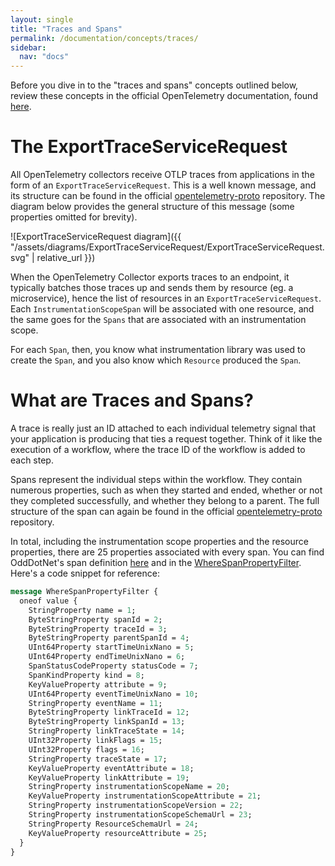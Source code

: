 ```yaml
---
layout: single
title: "Traces and Spans"
permalink: /documentation/concepts/traces/
sidebar:
  nav: "docs"
---
```

Before you dive in to the "traces and spans" concepts outlined below, review
these concepts in the official OpenTelemetry documentation, found
[here](https://opentelemetry.io/docs/concepts/signals/traces/).

# The ExportTraceServiceRequest
All OpenTelemetry collectors receive OTLP traces from applications in the form
of an `ExportTraceServiceRequest`. This is a well known message, and its
structure can be found in the official 
[opentelemetry-proto](https://github.com/open-telemetry/opentelemetry-proto/blob/main/opentelemetry/proto/collector/trace/v1/trace_service.proto) repository. The diagram below provides the general structure of 
this message (some properties omitted for brevity).

![ExportTraceServiceRequest diagram]({{ "/assets/diagrams/ExportTraceServiceRequest/ExportTraceServiceRequest.svg" | relative_url }})

When the OpenTelemetry Collector exports traces to an endpoint, it typically batches those traces up and
sends them by resource (eg. a microservice), hence the list of resources in an `ExportTraceServiceRequest`.
Each `InstrumentationScopeSpan` will be associated with one resource, and the same goes for the `Spans`
that are associated with an instrumentation scope.

For each `Span`, then, you know what instrumentation library was used to create the `Span`, and you also 
know which `Resource` produced the `Span`. 

# What are Traces and Spans?
A trace is really just an ID attached to each individual telemetry signal that your application is producing that ties a request
together. Think of it like the execution of a workflow, where the trace ID of the workflow is added to each step.

Spans represent the individual steps within the workflow. They contain numerous properties, such as when they started and ended,
whether or not they completed successfully, and whether they belong to a parent. The full structure of the span can again be found
in the official 
[opentelemetry-proto](https://github.com/open-telemetry/opentelemetry-proto/blob/main/opentelemetry/proto/trace/v1/trace.proto) 
repository.

In total, including the instrumentation scope properties and the resource properties, there are 25 properties associated with every
span. You can find OddDotNet's span definition [here](https://github.com/OddDotNet/OddDotProto/blob/main/proto/spans/v1/span.proto)
and in the [WhereSpanPropertyFilter](https://github.com/OddDotNet/OddDotProto/blob/main/proto/spans/v1/span_query_request.proto).
Here's a code snippet for reference:

```proto
message WhereSpanPropertyFilter {
  oneof value {
    StringProperty name = 1;
    ByteStringProperty spanId = 2;
    ByteStringProperty traceId = 3;
    ByteStringProperty parentSpanId = 4;
    UInt64Property startTimeUnixNano = 5;
    UInt64Property endTimeUnixNano = 6;
    SpanStatusCodeProperty statusCode = 7;
    SpanKindProperty kind = 8;
    KeyValueProperty attribute = 9;
    UInt64Property eventTimeUnixNano = 10;
    StringProperty eventName = 11;
    ByteStringProperty linkTraceId = 12;
    ByteStringProperty linkSpanId = 13;
    StringProperty linkTraceState = 14;
    UInt32Property linkFlags = 15;
    UInt32Property flags = 16;
    StringProperty traceState = 17;
    KeyValueProperty eventAttribute = 18;
    KeyValueProperty linkAttribute = 19;
    StringProperty instrumentationScopeName = 20;
    KeyValueProperty instrumentationScopeAttribute = 21;
    StringProperty instrumentationScopeVersion = 22;
    StringProperty instrumentationScopeSchemaUrl = 23;
    StringProperty ResourceSchemaUrl = 24;
    KeyValueProperty resourceAttribute = 25;
  }
}
```